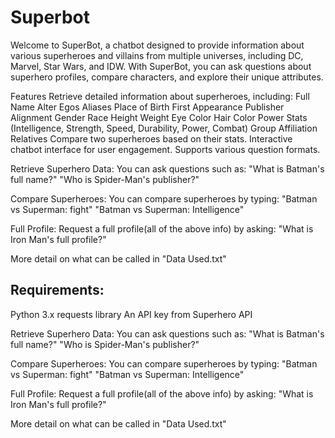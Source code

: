 # Superbot
Welcome to SuperBot, a chatbot designed to provide information about various superheroes and villains from multiple universes, including DC, Marvel, Star Wars, and IDW. With SuperBot, you can ask questions about superhero profiles, compare characters, and explore their unique attributes.


Features
Retrieve detailed information about superheroes, including:
    Full Name
    Alter Egos
    Aliases
    Place of Birth
    First Appearance
    Publisher
    Alignment
    Gender
    Race
    Height
    Weight
    Eye Color
    Hair Color
    Power Stats (Intelligence, Strength, Speed, Durability, Power, Combat)
    Group Affiliation
    Relatives
Compare two superheroes based on their stats.
Interactive chatbot interface for user engagement.
Supports various question formats.


Retrieve Superhero Data: You can ask questions such as:
"What is Batman's full name?"
"Who is Spider-Man's publisher?"


Compare Superheroes: You can compare superheroes by typing:
"Batman vs Superman: fight"
"Batman vs Superman: Intelligence"

Full Profile: Request a full profile(all of the above info) by asking:
"What is Iron Man's full profile?"

More detail on what can be called in "Data Used.txt"



## Requirements:
Python 3.x
requests library
An API key from Superhero API

Retrieve Superhero Data: You can ask questions such as:
"What is Batman's full name?"
"Who is Spider-Man's publisher?"


Compare Superheroes: You can compare superheroes by typing:
"Batman vs Superman: fight"
"Batman vs Superman: Intelligence"

Full Profile: Request a full profile(all of the above info) by asking:
"What is Iron Man's full profile?"

More detail on what can be called in "Data Used.txt"
